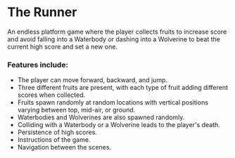 # The Runner

An endless platform game where the player collects fruits to increase score and avoid falling into a Waterbody or dashing into a Wolverine to beat the current high score and set a new one.

### Features include:
- The player can move forward, backward, and jump.
- Three different fruits are present, with each type of fruit adding different scores when collected.
- Fruits spawn randomly at random locations with vertical positions varying between top, mid-air, or ground.
- Waterbodies and Wolverines are also spawned randomly.
- Colliding with a Waterbody or a Wolverine leads to the player's death.
- Persistence of high scores.
- Instructions of the game.
- Navigation between the scenes.
